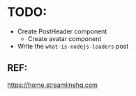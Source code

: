 # TODO:

- Create PostHeader component
  - Create avatar component
- Write the `what-is-nodejs-loaders` post

## REF:

https://home.streamlinehq.com
